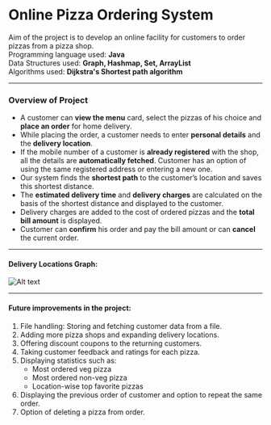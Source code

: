 # Online Pizza Ordering System
Aim of the project is to develop an online facility for customers to order pizzas from a pizza shop. </br>
Programming language used: **Java** </br>
Data Structures used: **Graph, Hashmap, Set, ArrayList** </br>
Algorithms used: **Dijkstra's Shortest path algorithm**  </br>
***
### Overview of Project
- A customer can **view the menu** card, select the pizzas of his choice and **place an order** for home delivery.
- While placing the order, a customer needs to enter **personal details** and the **delivery location**.
- If the mobile number of a customer is **already registered** with the shop, all the details are **automatically fetched**. Customer has an option of using the same registered address or entering a new one.
- Our system finds the **shortest path** to the customer’s location and saves this shortest distance.
- The **estimated delivery time** and **delivery charges** are calculated on the basis of the shortest distance and displayed to the customer.
- Delivery charges are added to the cost of ordered pizzas and the **total bill amount** is displayed.
- Customer can **confirm** his order and pay the bill amount or can **cancel** the current order.
***
#### Delivery Locations Graph:
![Alt text](/Delivery_loc_graph.png)

***
#### Future improvements in the project:
1. File handling: Storing and fetching customer data from a file.
2. Adding more pizza shops and expanding delivery locations.
3. Offering discount coupons to the returning customers.
4. Taking customer feedback and ratings for each pizza.
5. Displaying statistics such as:
    - Most ordered veg pizza
    - Most ordered non-veg pizza
    - Location-wise top favorite pizzas
6. Displaying the previous order of customer and option to repeat the same order.
7. Option of deleting a pizza from order.